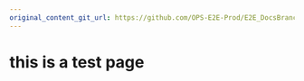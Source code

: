 ```yaml
---
original_content_git_url: https://github.com/OPS-E2E-Prod/E2E_DocsBranch_Prod_Dynamic/blob/metadata/E2E_DocsBranch_Prod_Dynamic/mdtesting.md 
---
```

# this is a test page